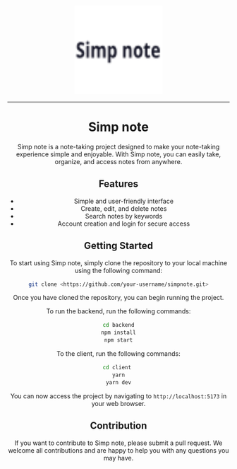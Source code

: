 <div align="center">
    <img src="./client/public/icon.svg" height="200">
<div>

---

# Simp note

Simp note is a note-taking project designed to make your note-taking experience simple and enjoyable. With Simp note, you can easily take, organize, and access notes from anywhere.

## Features

- Simple and user-friendly interface
- Create, edit, and delete notes
- Search notes by keywords
- Account creation and login for secure access

## Getting Started

To start using Simp note, simply clone the repository to your local machine using the following command:

```bash
git clone <https://github.com/your-username/simpnote.git>
```

Once you have cloned the repository, you can begin running the project. 

To run the backend, run the following commands:

```bash
cd backend
npm install
npm start
```

To the client, run the following commands:

```bash
cd client 
yarn
yarn dev
```

You can now access the project by navigating to `http://localhost:5173` in your web browser.

## Contribution

If you want to contribute to Simp note, please submit a pull request. We welcome all contributions and are happy to help you with any questions you may have.